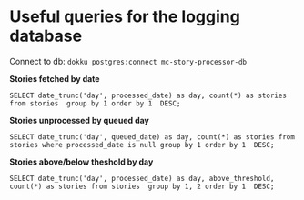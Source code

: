 Useful queries for the logging database
=======================================

Connect to db: `dokku postgres:connect mc-story-processor-db`

**Stories fetched by date**

`SELECT date_trunc('day', processed_date) as day, count(*) as stories from stories  group by 1 order by 1  DESC;`

**Stories unprocessed by queued day**

`SELECT date_trunc('day', queued_date) as day, count(*) as stories from stories where processed_date is null group by 1 order by 1  DESC;`

**Stories above/below theshold by day**

`SELECT date_trunc('day', processed_date) as day, above_threshold,  count(*) as stories from stories  group by 1, 2 order by 1  DESC;`
